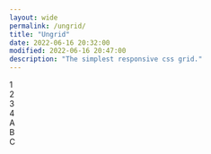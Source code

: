 ```yaml
---
layout: wide
permalink: /ungrid/
title: "Ungrid"
date: 2022-06-16 20:32:00
modified: 2022-06-16 20:47:00
description: "The simplest responsive css grid."
---
```


<div class="row">
    <div class="col">1</div>
    <div class="col">2</div>
    <div class="col">3</div>
    <div class="col">4</div>
</div>

<div class="row">
    <div class="col">A</div>
    <div class="col">B</div>
    <div class="col">C</div>
</div>
